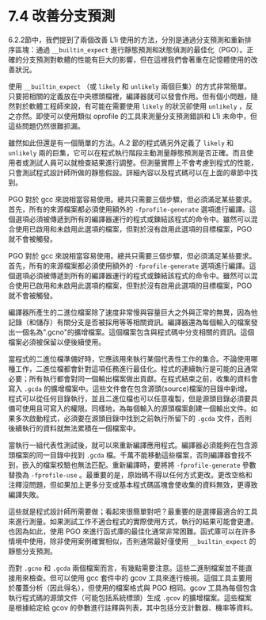 # 7.4 改善分支預測

6.2.2節中，我們提到了兩個改善 L1i 使用的方法，分別是通過分支預測和重新排序區塊：通過 `__builtin_expect` 進行靜態預測和狀態偵測的最佳化（PGO）。正確的分支預測對軟體的性能有巨大的影響，但在這裡我們會著重在記憶體使用的改善狀況。

使用 `__builtin_expect` （或 `likely` 和 `unlikely` 兩個巨集）的方式非常簡單。只要把相關的定義放在中央標頭檔裡，編譯器就可以發會作用。但有個小問題，隨然對於軟體工程師來說，有可能在需要使用 `likely` 的狀況卻使用 `unlikely` ，反之亦然。即使可以使用類似 oprofile 的工具來測量分支預測錯誤和 L1i 未命中，但這些問題仍然很難抓漏。

雖然如此但還是有一個簡單的方法。A.2 節的程式碼另外定義了 `likely` 和 `unlikely` 兩的巨集，它可以在程式執行階段主動測量靜態預測是否正確。而且使用者或測試人員可以就檢查結果進行調整。但測量實際上不會考慮到程式的性能，只會測試程式設計師所做的靜態假設。詳細內容以及程式碼可以在上面的章節中找到。

PGO 對於 gcc 來說相當容易使用。總共只需要三個步驟，但必須滿足某些要求。首先，所有的來源檔案都必須使用額外的 `-fprofile-generate` 選項進行編譯。這個選項必須被傳遞到所有的編譯器運行的程式或鍊結該程式的命令中。雖然可以混合使用已啟用和未啟用此選項的檔案，但對於沒有啟用此選項的目標檔案，PGO 就不會被觸發。

PGO 對於 gcc 來說相當容易使用。總共只需要三個步驟，但必須滿足某些要求。首先，所有的來源檔案都必須使用額外的 `-fprofile-generate` 選項進行編譯。這個選項必須被傳遞到所有的編譯器運行的程式或鍊結該程式的命令中。雖然可以混合使用已啟用和未啟用此選項的檔案，但對於沒有啟用此選項的目標檔案，PGO 就不會被觸發。

編譯器所產生的二進位檔案除了速度非常慢與容量巨大之外與正常的無異，因為他記錄（和儲存）有關分支是否被採用等等相關資訊。編譯器還為每個輸入的檔案發出一個名為".gcno"的擴增檔案。這個檔案包含與程式碼中分支相關的資訊。這個檔案必須被保留以便後續使用。

當程式的二進位檔準備好時，它應該用來執行某個代表性工作的集合。不論使用哪種工作，二進位檔都會針對這項任務進行最佳化。程式的連續執行是可能的且通常必要；所有執行都會對同一個輸出檔案做出貢獻。在程式結束之前，收集的資料會寫入 `.gcda` 的擴增檔案中。這些文件會在包含源頭(source)檔案的目錄中新增。程式可以從任何目錄執行，並且二進位檔也可以任意複製，但是源頭目錄必須要具備可使用且可寫入的權限。同樣地，為每個輸入的源頭檔案創建一個輸出文件。如果多次啟動程式，必須要在源頭目錄中找到之前執行所留下的 `.gcda` 文件，否則後續執行的資料就無法累積在一個檔案中。

當執行一組代表性測試後，就可以來重新編譯應用程式。編譯器必須能夠在包含源頭檔案的同一目錄中找到 `.gcda` 檔。千萬不能移動這些檔案，否則編譯器會找不到，嵌入的檔案校驗也無法匹配。重新編譯時，要將將 `-fprofile-generate` 參數替換為 `-fprofile-use` 。最重要的是，原始碼不得以任何方式更改。更改空格和注釋沒問題，但如果加上更多分支或基本程式碼區塊會使收集的資料無效，更導致編譯失敗。

這些就是程式設計師所需要做；看起來很簡單對吧？最重要的是選擇最適合的工具來進行測量。如果測試工作不適合程式的實際使用方式，執行的結果可能會更遭。也因為如此，使用 PGO 來進行函式庫的最佳化通常非常困難。函式庫可以在許多情境中使用，除非使用案例確實相似，否則通常最好僅使用 `__builtin_expect` 的靜態分支預測。

而對 `.gcno` 和 `.gcda` 兩個檔案而言，有幾點需要注意。這些二進制檔案並不能直接用來檢查。但可以使用 gcc 套件中的 gcov 工具來進行檢視。這個工具主要用於覆蓋分析（因此得名），但使用的檔案格式與 PGO 相同。gcov 工具為每個包含執行程式碼的源頭文件（可能包括系統標頭）生成 `.gcov` 的擴增檔案。這些檔案是根據給定給 gcov 的參數進行註釋與列表，其中包括分支計數器、機率等資料。